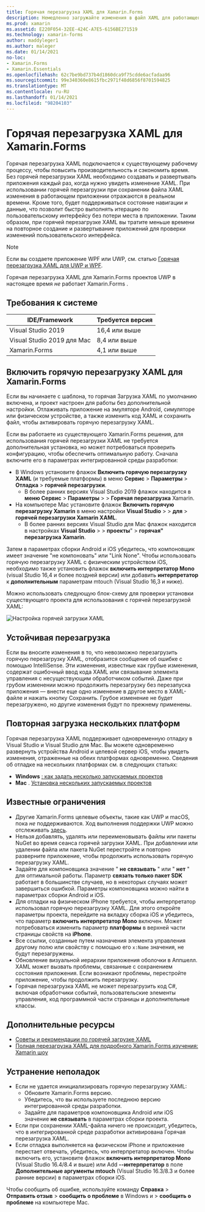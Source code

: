 ```yaml
---
title: Горячая перезагрузка XAML для Xamarin.Forms
description: Немедленно загружайте изменения в файл XAML для работающего приложения, чтобы не создавать Xamarin.Forms проект после каждого изменения XAML.
ms.prod: xamarin
ms.assetid: E220F054-32EE-424C-A7E5-6156BE271519
ms.technology: xamarin-forms
author: maddyleger1
ms.author: maleger
ms.date: 01/14/2021
no-loc:
- Xamarin.Forms
- Xamarin.Essentials
ms.openlocfilehash: 62c7be9bd737b4d1860dca9f75cdde6acfadaa96
ms.sourcegitcommit: 99e340360e8615fbc2971f48d6856f8701594825
ms.translationtype: MT
ms.contentlocale: ru-RU
ms.lasthandoff: 01/14/2021
ms.locfileid: "98204103"
---
```

# <a name="xaml-hot-reload-for-no-locxamarinforms"></a>Горячая перезагрузка XAML для Xamarin.Forms

Горячая перезагрузка XAML подключается к существующему рабочему процессу, чтобы повысить производительность и сэкономить время. Без горячей перезагрузки XAML необходимо создавать и развертывать приложения каждый раз, когда нужно увидеть изменение XAML. При использовании горячей перезагрузки при сохранении файла XAML изменения в работающем приложении отражаются в реальном времени. Кроме того, будет поддерживаться состояние навигации и данные, что позволит быстро выполнять итерацию по пользовательскому интерфейсу без потери места в приложении. Таким образом, при горячей перезагрузке XAML вы тратите меньше времени на повторное создание и развертывание приложений для проверки изменений пользовательского интерфейса.

> [!NOTE]
> Если вы создаете приложение WPF или UWP, см. статью [Горячая перезагрузка XAML для UWP и WPF](/visualstudio/debugger/xaml-hot-reload).
>
> Горячая перезагрузка XAML для Xamarin.Forms проектов UWP в настоящее время _не_ работает Xamarin.Forms .

## <a name="system-requirements"></a>Требования к системе

| IDE/Framework | Требуется версия |
|------|------------------|
|Visual Studio 2019 | 16,4 или выше
Visual Studio 2019 для Mac | 8,4 или выше
Xamarin.Forms | 4,1 или выше

## <a name="enable-xaml-hot-reload-for-no-locxamarinforms"></a>Включить горячую перезагрузку XAML для Xamarin.Forms

Если вы начинаете с шаблона, то горячая Загрузка XAML по умолчанию включена, и проект настроен для работы без дополнительной настройки. Отлаживать приложение на эмуляторе Android, симуляторе или физическом устройстве, а также изменить код XAML и сохранить файл, чтобы активировать горячую перезагрузку XAML.

Если вы работаете из существующего Xamarin.Forms решения, для использования горячей перезагрузки XAML не требуется дополнительная установка, но может потребоваться проверить конфигурацию, чтобы обеспечить оптимальную работу. Сначала включите его в параметрах интегрированной среды разработки:

* В Windows установите флажок **Включить горячую перезагрузку XAML** (и требуемые платформы) в меню **Сервис**  >  **Параметры**  >  **Отладка**  >  **горячей перезагрузки**.
  * В более ранних версиях Visual Studio 2019 флажок находится в **меню Сервис**  >  **Параметры**  >    >  **Горячая перезагрузка** Xamarin.
* На компьютере Mac установите флажок **Включить горячую перезагрузку Xamarin** в меню настройки **Visual Studio**  >    >  **для**  >  **горячей перезагрузки Xamarin XAML**.
  * В более ранних версиях Visual Studio для Mac флажок находится в настройках **Visual Studio**  >    >  **проекты**"  >  **горячая" перезагрузка Xamarin**.

Затем в параметрах сборки Android и iOS убедитесь, что компоновщик имеет значение "не компоновать" или "Link None". Чтобы использовать горячую перезагрузку XAML с физическим устройством iOS, необходимо также установить флажок **включить интерпретатор Mono** (visual Studio 16,4 и более поздней версии) или добавить **интерпретатор** к **дополнительным** параметрам mtouch (Visual Studio 16,3 и ниже).

Можно использовать следующую блок-схему для проверки установки существующего проекта для использования с горячей перезагрузкой XAML:

![Настройка горячей загрузки XAML](hot-reload-images/hotreloadflowchart.png "Блок-схема настройки горячей загрузки XAML")

## <a name="resilient-reloading"></a>Устойчивая перезагрузка

Если вы вносите изменения в то, что невозможно перезагрузить горячую перезагрузку XAML, отобразится сообщение об ошибке с помощью IntelliSense. Эти изменения, известные как грубые изменения, содержат ошибочный ввод кода XAML или связывание элемента управления с несуществующим обработчиком событий. Даже при грубом изменении можно продолжить перезагрузку без перезапуска приложения — внести еще одно изменение в другое место в XAML-файле и нажать кнопку Сохранить. Грубое изменение не будет перезагружено, но другие изменения будут по прежнему применены.

## <a name="reload-on-multiple-platforms-at-once"></a>Повторная загрузка нескольких платформ

Горячая перезагрузка XAML поддерживает одновременную отладку в Visual Studio и Visual Studio для Mac. Вы можете одновременно развернуть устройства Android и целевой сервер iOS, чтобы увидеть изменения, отраженные на обеих платформах одновременно. Сведения об отладке на нескольких платформах см. в следующих статьях:
* **Windows** [: как задать несколько запускаемых проектов](/visualstudio/ide/how-to-set-multiple-startup-projects?view=vs-2019)
* **Mac** . [Установка нескольких запускаемых проектов](/visualstudio/mac/set-startup-projects?view=vsmac-2019)

## <a name="known-limitations"></a>Известные ограничения

* Другие Xamarin.Forms целевые объекты, такие как UWP и macOS, пока *не* поддерживаются. Ход выполнения поддержки UWP можно отслеживать [здесь](https://developercommunity.visualstudio.com/idea/661682/xaml-hot-reload-for-xamarinforms-on-uwp.html).
* Нельзя добавлять, удалять или переименовывать файлы или пакеты NuGet во время сеанса горячей загрузки XAML. При добавлении или удалении файла или пакета NuGet перестройте и повторно разверните приложение, чтобы продолжить использовать горячую перезагрузку XAML.
* Задайте для компоновщика значение " **не связывать** " или " **нет** " для оптимальной работы. Параметр **связать только пакет SDK** работает в большинстве случаев, но в некоторых случаях может завершиться ошибкой. Параметры компоновщика можно найти в параметрах сборки Android и iOS.
* Для отладки на физическом iPhone требуется, чтобы интерпретатор использовал горячую перезагрузку XAML. Для этого откройте параметры проекта, перейдите на вкладку сборка iOS и убедитесь, что параметр **включить интерпретатор Mono** включен. Может потребоваться изменить параметр **платформы** в верхней части страницы свойств на **iPhone**.
* Все ссылки, созданные путем назначения элемента управления другому полю или свойству с помощью его `x:Name` значения, не будут перезагружены.
* Обновление визуальной иерархии приложения оболочки в Аппшелл. XAML может вызвать проблемы, связанные с сохранением состояния приложения. Если возникают проблемы, перестройте приложение, чтобы продолжить перезагрузку.
* Горячая перезагрузка XAML не может перезагрузить код C#, включая обработчики событий, пользовательские элементы управления, код программной части страницы и дополнительные классы.

## <a name="more-resources"></a>Дополнительные ресурсы

* [Советы и рекомендации по горячей загрузке XAML](https://devblogs.microsoft.com/xamarin/tips-tricks-xaml-hot-reload/)
* [Полная перезагрузка XAML для подробного Xamarin.Forms изучения: Xamarin шоу](https://www.youtube.com/watch?v=crhjjPjzknk)

## <a name="troubleshooting"></a>Устранение неполадок

* Если не удается инициализировать горячую перезагрузку XAML:
  * Обновите Xamarin.Forms версию.
  * Убедитесь, что вы используете последнюю версию интегрированной среды разработки.
  * Задайте для параметров компоновщика Android или iOS значение **не связывать** в параметрах сборки проекта.
* Если при сохранении XAML-файла ничего не происходит, убедитесь, что в интегрированной среде разработки активирована Горячая перезагрузка XAML.
* Если отладка выполняется на физическом iPhone и приложение перестает отвечать, убедитесь, что интерпретатор включен. Чтобы включить его, установите флажок **включить интерпретатор Mono** (Visual Studio 16.4/8.4 и выше) или Add **--интерпретатор** в поле **Дополнительные аргументы mtouch** (Visual Studio 16.3/8.3 и более ранние версии) в параметрах сборки iOS.

Чтобы сообщить об ошибке, используйте команду **Справка**  >  **Отправить отзыв**  >  **сообщить о проблеме** в Windows и  >  **сообщить о проблеме** на компьютере Mac.
